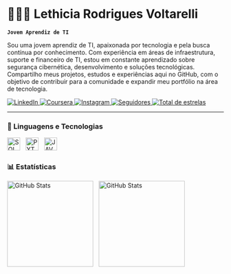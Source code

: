 # 👩🏽‍💻 Lethicia Rodrigues Voltarelli

**`Jovem Aprendiz de TI`**

Sou uma jovem aprendiz de TI, apaixonada por tecnologia e pela busca contínua por conhecimento. Com experiência em áreas de infraestrutura, suporte e financeiro de TI, estou em constante aprendizado sobre segurança cibernética, desenvolvimento e soluções tecnológicas. Compartilho meus projetos, estudos e experiências aqui no GitHub, com o objetivo de contribuir para a comunidade e expandir meu portfólio na área de tecnologia.

<p align="left">
   <a href="https://www.linkedin.com/in/lethicia-voltarelli-689646316">
        <img 
            alt="LinkedIn" 
            title="Me siga no LinkedIn" 
            src="https://img.shields.io/badge/LinkedIn-%230077B5.svg?style=for-the-badge&logo=linkedin&logoColor=white"
        />
    </a>

   <a href="https://www.coursera.org/user/your-profile-link">
        <img 
            alt="Coursera" 
            title="Meu perfil no Coursera" 
            src="https://img.shields.io/badge/Coursera-0056D2.svg?style=for-the-badge&logo=coursera&logoColor=white"
        />
    </a>
    <a href="https://www.instagram.com/levoltarelli">
        <img 
            alt="Instagram" 
            title="Me siga no Instagram" 
            src="https://img.shields.io/badge/Instagram-E4405F.svg?style=for-the-badge&logo=instagram&logoColor=white"
        />
    </a> 
    <a href="https://github.com/Lethiciavoltarelli?tab=followers">
        <img 
            alt="Seguidores" 
            title="Me siga no GitHub" 
            src="https://custom-icon-badges.demolab.com/github/followers/LethiciaVoltarelli?color=236ad3&labelColor=1155ba&style=for-the-badge&logo=github&label=Seguidores&logoColor=white"
        />
    </a> 
    <a href="https://github.com/Lethiciavoltarelli?tab=repositories&sort=stargazers">
        <img 
            alt="Total de estrelas" 
            title="Total de estrelas no GitHub" 
            src="https://custom-icon-badges.demolab.com/github/stars/Lethiciavoltarelli?color=55960c&style=for-the-badge&labelColor=488207&logo=star&label=Estrelas"
        />
    </a>
</p>




---

### 🤖 Linguagens e Tecnologias

<img 
    align="left" 
    alt="SQL"
    title="SQL" 
    width="30px" 
    style="padding-right: 10px;" 
    src="https://cdn.jsdelivr.net/gh/devicons/devicon@latest/icons/mysql/mysql-original.svg" 
    />
<img 
    align="left" 
    alt="PYTHON"
    title="PYTHON" 
    width="30px" 
    style="padding-right: 10px;" 
    src="https://cdn.jsdelivr.net/gh/devicons/devicon@latest/icons/python/python-original.svg"
    />
<img 
    align="left" 
    alt="JAVA"
    title="JAVA" 
    width="30px" 
    style="padding-right: 10px;" 
    src="https://cdn.jsdelivr.net/gh/devicons/devicon@latest/icons/java/java-original.svg"
    />


<br/>
<br/>

### 📊 Estatísticas

<p>
  <img 
    align="left" 
    alt="GitHub Stats" 
    height="200" 
    style="padding-right: 10px;" 
    src="https://github-readme-stats.vercel.app/api?username=Lethiciavoltarelli&show_icons=true&theme=tokyonight&include_all_commits=true&locale=pt-br" 
  />

<img 
      align="left" 
      alt="GitHub Stats" 
      height="200" 
      src="https://github-readme-stats.vercel.app/api/top-langs/?username=larissakich&theme=tokyonight&layout=compact&custom_title=Tecnologias&langs_count=9" 
  />

</p>
